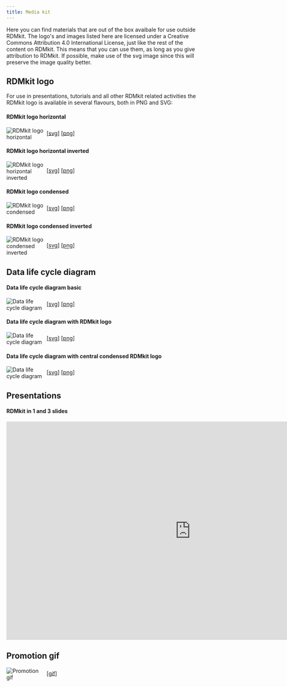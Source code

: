 ```yaml
---
title: Media kit
---
```


Here you can find materials that are out of the box avaibale for use outside RDMkit. The logo's and images listed here are licensed under a Creative Commons Attribution 4.0 International License, just like the rest of the content on RDMkit. This means that you can use them, as long as you give attribution to RDMkit. If possible, make use of the svg image since this will preserve the image quality better.

## RDMkit logo

For use in presentations, tutorials and all other RDMkit related activities the RDMkit logo is available in several flavours, both in PNG and SVG:

#### RDMkit logo horizontal

<p>
  <img src="{{ 'assets/img/RDMkit_logo.svg' | relative_url }}" class="m-2" style="max-width: 20%; max-height: 5em; vertical-align: middle" alt="RDMkit logo horizontal" /> 
    [<a href="{{ 'assets/img/RDMkit_logo.svg' | relative_url }}">svg</a>]
    [<a href="{{ 'assets/img/RDMkit_logo.png' | relative_url }}">png</a>]
</p>

#### RDMkit logo horizontal inverted

<p>
  <img src="{{ 'assets/img/RDMkit_logo_inverted.svg' | relative_url }}" class="m-2" style="max-width: 20%; max-height: 5em; vertical-align: middle" alt="RDMkit logo horizontal inverted" />
    [<a href="{{ 'assets/img/RDMkit_logo_inverted.svg' | relative_url }}">svg</a>]
    [<a href="{{ 'assets/img/RDMkit_logo_inverted.png' | relative_url }}">png</a>]
</p>

#### RDMkit logo condensed

<p>
  <img src="{{ 'assets/img/RDMkit_logo_condensed.svg' | relative_url }}" class="m-2" style="max-width: 20%; max-height: 5em; vertical-align: middle" alt="RDMkit logo condensed" />
    [<a href="{{ 'assets/img/RDMkit_logo_condensed.svg' | relative_url }}">svg</a>]
    [<a href="{{ 'assets/img/RDMkit_logo_condensed.png' | relative_url }}">png</a>]
</p>

#### RDMkit logo condensed inverted

<p>
  <img src="{{ 'assets/img/RDMkit_logo_condensed_inverted.svg' | relative_url }}" class="m-2" style="max-width: 20%; max-height: 5em; vertical-align: middle" alt="RDMkit logo condensed inverted" />
    [<a href="{{ 'assets/img/RDMkit_logo_condensed_inverted.svg' | relative_url }}">svg</a>]
    [<a href="{{ 'assets/img/RDMkit_logo_condensed_inverted.png' | relative_url }}">png</a>]
</p>

## Data life cycle diagram

#### Data life cycle diagram basic

<p>
  <img src="{{ 'images/data_life_cycle.svg' | relative_url }}" class="m-2" style="max-width: 20%; max-height: 15em; vertical-align: middle" alt="Data life cycle diagram" />
    [<a href="{{ 'images/data_life_cycle.svg' | relative_url }}">svg</a>]
    [<a href="{{ 'images/data_life_cycle.png' | relative_url }}">png</a>]
</p>

#### Data life cycle diagram with RDMkit logo

<p>
  <img src="{{ 'images/data_life_cycle_9.svg' | relative_url }}" class="m-2" style="max-width: 20%; max-height: 15em; vertical-align: middle" alt="Data life cycle diagram" />
    [<a href="{{ 'images/data_life_cycle_9.svg' | relative_url }}">svg</a>]
    [<a href="{{ 'images/data_life_cycle_9.png' | relative_url }}">png</a>]
</p>

#### Data life cycle diagram with central condensed RDMkit logo

<p>
  <img src="{{ 'images/data_life_cycle_3.svg' | relative_url }}" class="m-2" style="max-width: 20%; max-height: 15em; vertical-align: middle" alt="Data life cycle diagram" />
    [<a href="{{ 'images/data_life_cycle_3.svg' | relative_url }}">svg</a>]
    [<a href="{{ 'images/data_life_cycle_3.png' | relative_url }}">png</a>]
</p>

## Presentations

#### RDMkit in 1 and 3 slides

<iframe  class="scale" src="https://docs.google.com/presentation/d/e/2PACX-1vQN8VjdCv96Jwdd1H8r-bxhVPk1wgI-FBTfuHiHX1_7R9HCl30W6GDPXMSm_bQkwz99vK0KGDYY3Na2/embed?start=false&loop=false&delayms=3000" frameborder="0" width="960" height="569" allowfullscreen="true" mozallowfullscreen="true" webkitallowfullscreen="true"></iframe>


## Promotion gif

<p>
  <img src="{{ 'images/RDMkit_square_small.gif' | relative_url }}" class="m-2" style="max-width: 20%; max-height: 15em; vertical-align: middle" alt="Promotion gif" />
    [<a href="{{ 'images/RDMkit_square_small.gif' | relative_url }}">gif</a>]
</p>
